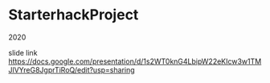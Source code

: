 # StarterhackProject
2020


slide link
https://docs.google.com/presentation/d/1s2WT0knG4LbipW22eKIcw3w1TMJlVYreG8JgprTiRoQ/edit?usp=sharing

